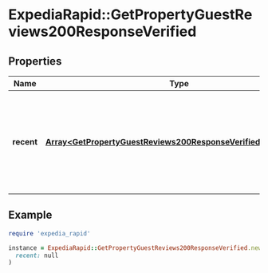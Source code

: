 # ExpediaRapid::GetPropertyGuestReviews200ResponseVerified

## Properties

| Name | Type | Description | Notes |
| ---- | ---- | ----------- | ----- |
| **recent** | [**Array&lt;GetPropertyGuestReviews200ResponseVerifiedRecentInner&gt;**](GetPropertyGuestReviews200ResponseVerifiedRecentInner.md) | A collection of the guest reviews which have been verified, in order, starting with the newest. | [optional] |

## Example

```ruby
require 'expedia_rapid'

instance = ExpediaRapid::GetPropertyGuestReviews200ResponseVerified.new(
  recent: null
)
```

